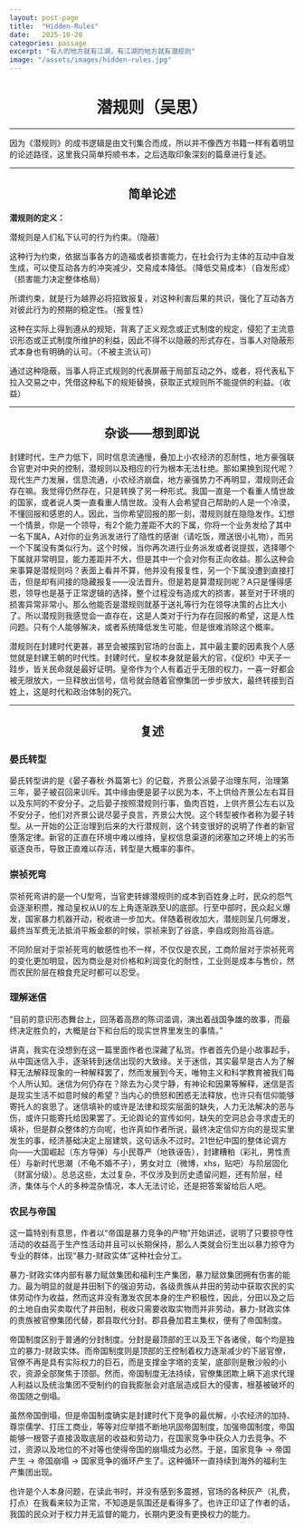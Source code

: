 ```yaml
---
layout: post-page
title:  "Hidden-Rules"
date:   2025-10-20
categories: passage
excerpt: "有人的地方就有江湖，有江湖的地方就有潜规则"
image: "/assets/images/hidden-rules.jpg"
---
```

<h1 style="text-align:center;">潜规则（吴思）</h1>

---

因为《潜规则》的成书逻辑是由文刊集合而成，所以并不像西方书籍一样有着明显的论述路径，这里我只简单捋顺书本，之后选取印象深刻的篇章进行复述。

---

<h2 style="text-align:center;">简单论述</h2>

**潜规则的定义：**

潜规则是人们私下认可的行为约束。（隐蔽）

这种行为约束，依据当事各方的造福或者损害能力，在社会行为主体的互动中自发生成，可以使互动各方的冲突减少，交易成本降低。（降低交易成本）（自发形成）（损害能力决定整体格局）

所谓约束，就是行为越界必将招致报复，对这种利害后果的共识，强化了互动各方对彼此行为的预期的稳定性。（报复性）

这种在实际上得到遵从的规矩，背离了正义观念或正式制度的规定，侵犯了主流意识形态或正式制度所维护的利益，因此不得不以隐蔽的形式存在，当事人对隐蔽形式本身也有明确的认可。（不被主流认可）

通过这种隐蔽，当事人将正式规则的代表屏蔽于局部互动之外，或者，将代表私下拉入交易之中，凭借这种私下的规矩替换，获取正式规则所不能提供的利益。（收益）

---

<h2 style="text-align:center;">杂谈——想到即说</h2>

封建时代，生产力低下，同时信息流通慢，叠加上小农经济的忍耐性，地方豪强联合官吏对中央的控制，潜规则以及相应的行为根本无法杜绝。那如果换到现代呢？现代生产力发展，信息流通，小农经济崩盘，地方豪强势力不再明显，潜规则还会存在嘛。我觉得仍然存在，只是转换了另一种形式。我国一直是一个看重人情世故的国家，或者说人类一直看重人情世故。没有人会希望自己帮助的人是一个冷漠，不懂回报和感恩的人。因此，当你希望回报的那一刻，潜规则就在隐隐发作。幻想一个情景，你是一个领导，有2个能力差距不大的下属，你将一个业务发给了其中一名下属A，A对你的业务派发进行了隐性的感谢（请吃饭，赠送很小礼物），而另一个下属没有类似行为。这个时候，当你再次进行业务派发或者说提拔，选择哪个下属就非常明显，能力差距并不大，但是其中一个会对你有正向收益。那么这种会来事算是潜规则吗？表面上看并不算，他并没有报复性，另一个下属没遭到直接打击，但是却有间接的隐藏报复——没法晋升。但是若是算潜规则呢？A只是懂得感恩，领导也是基于正常逻辑的选择，整个过程没有造成大的损害，甚至对于环境的损害异常非常小。那么他能否是潜规则就基于送礼等行为在领导决策的占比大小了。所以潜规则我感觉会一直存在，这是人类对于行为存在回报的希望，这是人性问题。只有个人能够解决，或者系统降低发生可能，但是很难消除这个概率。

潜规则在封建时代更甚，甚至会被摆到官场的台面上，其中最主要的因素我个人感觉就是封建王朝的时代性。封建时代，皇权本身就是最大的官，《促织》中天子一跬步，皆关民命就是最好证明。皇帝作为个人有着近乎无限的权力，一喜一好都会被无限放大，一旦释放出信号，信号就会随着官僚集团一步步放大，最终转接到百姓上，这是时代和政治体制的死穴。

---

<h2 style="text-align:center;">复述</h2>

### 晏氏转型

晏氏转型讲的是《晏子春秋·外篇第七》的记载，齐景公派晏子治理东阿，治理第三年，晏子被召回来训斥。其中缘由便是晏子以民为本，不上供给齐景公左右耳目以及东阿的不安分子。之后晏子按照潜规则行事，鱼肉百姓，上供齐景公左右以及不安分子，他们对齐景公说尽晏子良言，齐景公大悦。这个转型被作者称为晏子转型。从一开始的公正治理到后来的大行潜规则，这个转变很好的说明了作者的新官堕落定律。新官的正直在环境中难以维持，皇权信息渠道的闭塞加之环境上的劣币驱逐良币，导致正直难以存活，转型是大概率的事件。

### 崇祯死弯

崇祯死弯讲的是一个U型弯，当官吏转嫁潜规则的成本到百姓身上时，民众的怨气会逐渐积攒，推动皇权从U的左上角逐渐跌至U的底部。行至中部时，民众起义爆发，国家暴力机器开动，税收进一步加大。伴随着税收加大，潜规则呈几何爆发，最终当军费无法抵消平叛金额的时候，崇祯来到了谷底，李自成则抬高谷底。

不同阶层对于崇祯死弯的敏感性也不一样，不仅仅是农民，工商阶层对于崇祯死弯的变化更加明显，因为商业是对价格和利润变化的耐性，工业则是成本与售价，然而农民阶层在粮食充足时都可以忍受。

### 理解迷信

“目前的意识形态舞台上，回荡着高昂的陈词滥调，演出着战国争雄的故事，而最终决定胜负的，大概是台下和台后的现实世界里发生的事情。”

讲真，我实在没想到在这一篇里面作者也深藏了私货。作者首先仍是小故事起手，从中国迷信入手，逐渐转到迷信出现的大致缘。关于迷信，其实最早是古人为了解释无法解释现象的一种解释罢了，然而发展到今天，唯物主义和科学教育被我们每个人所认知。迷信为何仍存在？除去为心灵宁静，有神论和因果等解释，迷信是否是现实生活不如意时候的希望？当内心的愤怒和困惑无法释放，也许只有信仰能够寄托人的哀思了。迷信填补的或许是法律和现实层面的缺失，人力无法解决的恶与伤，或许只能寄托给因果罢了。无论舆论的宣传如何，缺失的空洞总会寻求虚无的填补，但是群众整体的方向呢，也许真如作者所说，最终决定信仰方向的是现实里发生的事，经济基础决定上层建筑，这句话永不过时。21世纪中国的整体论调方向——大国崛起（东方导弹）与小民尊严（地铁诬告），封建糟粕（彩礼，男性责任）与新时代思潮（不龟不婚不子），男女对立（微博，xhs，贴吧）与阶层固化（财富分级）。总总这些，太过复杂，不仅涉及到历史遗留问题，还有阶层，经济，集体与个人的多种混杂情况，本人无法讨论，还是把答案留给后人吧。

### 农民与帝国

这一篇特别有意思，作者以“帝国是暴力竞争的产物”开始讲述，说明了只要掠夺性活动的收益高于生产性活动并且可以长期保持，那么人类就会衍生出以暴力掠夺为专业的群体，出现“暴力-财政实体”这种社会分工。

暴力-财政实体内部有暴力赋敛集团和福利生产集团，暴力赋敛集团拥有伤害的能力。最为明显的就是井田制下的强迫劳动，各级贵族从井田的劳动中获取农民的实体劳动作为收益，然而这并没有激发农民本身的生产积极性，因此，分田以及之后的土地自由买卖取代了井田制，税收只需要收取实物而并非劳动，暴力-财政实体的贵族被官僚集团代替，郡县取代分封。郡县叠加君主集权，便有了帝国制度。

帝国制度区别于普通的分封制度。分封是最顶部的王以及王下各诸侯，每个均是独立的暴力-财政实体。而帝国制度则是顶部的王控制着权力逐渐减少的下层官僚，官僚不再是具有实际权力的巨石，而是支撑金字塔的支架，底部则是散沙般的小农，资源全部聚焦于顶部。然而，帝国制度无法持续，官僚集团欺上瞒下追求代理人利益以及统治集团不受制约的自我膨胀会对底层造成巨大的侵害，根基被破坏的帝国随之倒塌。

虽然帝国倒塌，但是帝国制度确实是封建时代下竞争的最优解，小农经济的加持、尊崇儒学、打压工商业，等等对应举措不断地巩固帝国制度，加强帝国制度，帝国能够一根管子直接汲取底层的收益和劳动力，在国家竞争中获众人力去竞争。不过，资源以及地位的不对等也使得帝国的崩塌成为必然。于是，国家竞争 -> 帝国产生 -> 帝国崩塌 -> 国家竞争的循环产生了。这种循环一直持续到海外的福利生产集团出现。

也许是个人本身问题，在读此书时，并没有感到多震撼，官场的各种灰产（礼费，打点）在我看来较为正常，不知道是氛围还是看得多了。也许正印证了作者的话，我国的民众对于权力并无监督的能力，长期内更没有更换权力的能力。
